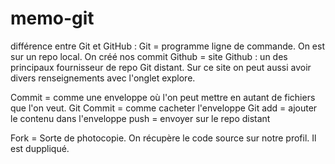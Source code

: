 # memo-git
différence entre Git et GitHub : 
Git = programme ligne de commande. On est sur un repo local. On créé nos commit
Github = site Github : un des principaux fournisseur de repo Git distant. Sur ce site on peut aussi avoir divers renseignements avec l'onglet explore.

Commit = comme une enveloppe où l'on peut mettre en autant de fichiers que l'on veut. 
Git Commit = comme cacheter l'enveloppe 
Git add = ajouter le contenu dans l'enveloppe 
push = envoyer sur le repo distant 

Fork = Sorte de photocopie. On récupère le code source sur notre profil. Il est duppliqué.

